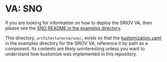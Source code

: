# VA: SNO

If you are looking for information on how to deploy the SRIOV VA, then
please see the
[SNO README in the examples directory](../../../examples/va/sno/README.md).

This directory, `architecture/va/sno/`, exists so that the
[kustomization.yaml](../../../examples/va/sno/kustomization.yaml)
in the examples directory for the SRIOV VA, reference it by path as a
component. Its contents are likely uninteresting unless you want to
understand how kustomize was implemented in this repository.
